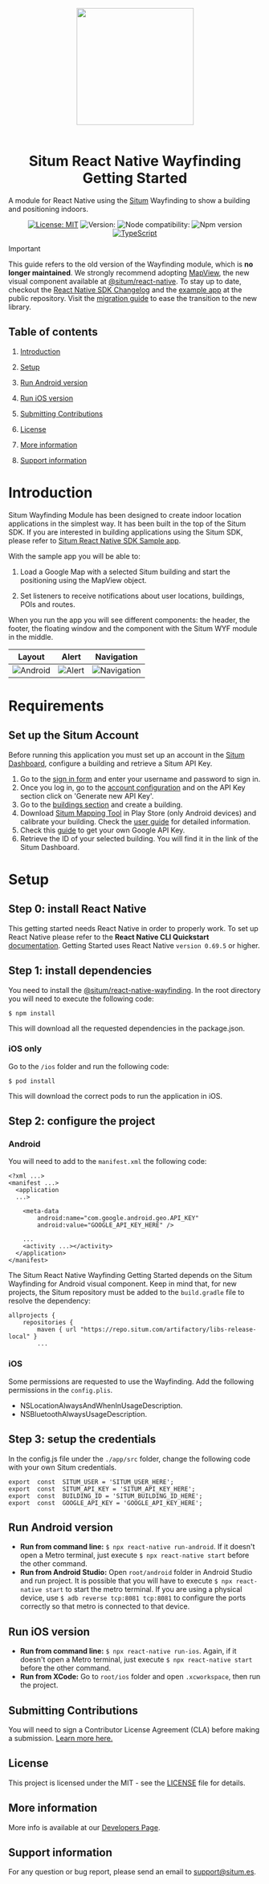 <p align="center"> <img width="233" src="https://situm.com/wp-content/themes/situm/img/logo-situm.svg" style="margin-bottom:1rem" /> <h1 align="center">Situm React Native Wayfinding Getting Started</h1> </p>

<p align="center" style="text-align:center">

A module for React Native using the [Situm](https://www.situm.com/) Wayfinding to show a building and positioning indoors.

</p>

<div align="center" style="text-align:center">

[![License: MIT](https://img.shields.io/badge/License-MIT-blue.svg)](https://opensource.org/licenses/MIT)
![Version:](https://img.shields.io/badge/react--native-v0.69.5-orange)
![Node compatibility:](https://img.shields.io/node/v/@situm/sdk-js)
![Npm version](https://img.shields.io/badge/npm%40lastest-6.14.13-yellow)
[![TypeScript](https://badges.frapsoft.com/typescript/code/typescript.svg?v=101)](https://github.com/ellerbrock/typescript-badges/)

</div>

> [!IMPORTANT]  
> This guide refers to the old version of the Wayfinding module, which is **no longer maintained**. We strongly recommend adopting [MapView](https://developers.situm.com/sdk_documentation/react-native/typedoc/functions/mapview), the new visual component available at [@situm/react-native](https://github.com/situmtech/react-native).
To stay up to date, checkout the [React Native SDK Changelog](https://situm.com/docs/react-native-sdk-changelog/) and the [example app](https://github.com/situmtech/react-native/tree/master/example) at the public repository.
Visit the [migration guide](https://situm.com/docs/react-native-wayfinding-migration-guide/) to ease the transition to the new library. 

## Table of contents

  
1. [Introduction](#introduction)

2. [Setup](#setup)

3. [Run Android version](#run-android-version)

4. [Run iOS version](#run-ios-version)

5. [Submitting Contributions](#submitting-contributions)

6. [License](#license)

7. [More information](#more-information)

8. [Support information](#support-information)
  

# Introduction

  

Situm Wayfinding Module has been designed to create indoor location applications in the simplest way. It has been built in the top of the Situm SDK. If you are interested in building applications using the Situm SDK, please refer to [Situm React Native SDK Sample app](https://github.com/situmtech/situm-react-native-getting-started).

With the sample app you will be able to:

1. Load a Google Map with a selected Situm building and start the positioning using the MapView object.

2. Set listeners to receive notifications about user locations, buildings, POIs and routes.

When you run the app you will see different components: the header, the footer, the floating window and the component with the Situm WYF module in the middle.

| Layout | Alert | Navigation |
|-------------|-----------------|-----------------|
|![Android](images/Android.png)             |![Alert](images/Alert.png)                 | ![Navigation](images/Route.png) |

# Requirements

## Set up the Situm Account

Before running this application you must set up an account in the [Situm Dashboard](https://dashboard.situm.com), configure a building and retrieve a Situm API Key.

1. Go to the [sign in form](https://dashboard.situm.com) and enter your username and password to sign in.
2. Once you log in, go to the [account configuration](https://dashboard.situm.com/accounts/profile) and on the API Key section click on 'Generate new API Key'.
3. Go to the [buildings section](https://dashboard.situm.com/buildings) and create a building.
4. Download [Situm Mapping Tool](https://play.google.com/store/apps/details?id=es.situm.maps&hl=es&gl=US) in Play Store (only Android devices) and calibrate your building. Check the [user guide](https://situm.com/docs/03-calibration/) for detailed information.
5. Check this [guide](https://developers.google.com/maps/documentation/android-sdk/get-api-key) to get your own Google API Key.
6. Retrieve the ID of your selected building. You will find it in the link of the Situm Dashboard.

# Setup

## Step 0: install React Native

This getting started needs React Native in order to properly work. To set up React Native please refer to the **React Native CLI Quickstart** [documentation](https://reactnative.dev/docs/environment-setup). Getting Started uses React Native ```version 0.69.5``` or higher.
  

## Step 1: install dependencies

You need to install the [@situm/react-native-wayfinding](https://www.npmjs.com/package/@situm/react-native-wayfinding). In the root directory you will need to execute the following code:


```
$ npm install
```

This will download all the requested dependencies in the package.json.

### iOS only

Go to the `/ios` folder and run the following code:
```
$ pod install
```
This will download the correct pods to run the application in iOS.


## Step 2: configure the project

### Android
You will need to add to the `manifest.xml` the following code:
```
<?xml ...>
<manifest ...>
  <application
  ...>

    <meta-data
        android:name="com.google.android.geo.API_KEY"
        android:value="GOOGLE_API_KEY_HERE" />

    ...
    <activity ...></activity>
  </application>
</manifest>
```

The Situm React Native Wayfinding Getting Started depends on the Situm Wayfinding for Android visual component. Keep in mind that, for new projects, the Situm repository must be added to the `build.gradle` file to resolve the dependency:
```
allprojects {
    repositories {
        maven { url "https://repo.situm.com/artifactory/libs-release-local" }
        ...
```


### iOS
Some permissions are requested to use the Wayfinding. Add the following permissions in the `config.plis`.
- NSLocationAlwaysAndWhenInUsageDescription.
- NSBluetoothAlwaysUsageDescription.

## Step 3: setup the credentials
In the config.js file under the `./app/src` folder, change the following code with your own Situm credentials.
```
export  const  SITUM_USER = 'SITUM_USER_HERE';
export  const  SITUM_API_KEY = 'SITUM_API_KEY_HERE';
export  const  BUILDING_ID = 'SITUM_BUILDING_ID_HERE';
export  const  GOOGLE_API_KEY = 'GOOGLE_API_KEY_HERE';
```

## Run Android version

-   **Run from command line:**  `$ npx react-native run-android`. If it doesn't open a Metro terminal, just execute `$ npx react-native start` before the other command.
-   **Run from Android Studio:**  Open  `root/android`  folder in Android Studio and run project. It is possible that you will have to execute `$ npx react-native start` to start the metro terminal. If you are using a physical device, use `$ adb reverse tcp:8081 tcp:8081` to configure the ports correctly so that metro is connected to that device.

## Run iOS version

-   **Run from command line:**  `$ npx react-native run-ios`. Again, if it doesn't open a Metro terminal, just execute `$ npx react-native start` before the other command.
-   **Run from XCode:**  Go to  `root/ios`  folder and open  `.xcworkspace`, then run the project.

## Submitting Contributions

You will need to sign a Contributor License Agreement (CLA) before making a submission. [Learn more here.](https://situm.com/contributions/)

## License

This project is licensed under the MIT - see the [LICENSE](LICENSE) file for details.

## More information

More info is available at our [Developers Page](http://developers.situm.es).

## Support information

For any question or bug report, please send an email to <support@situm.es>.
